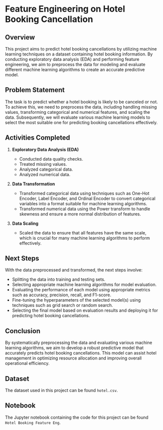 # Feature Engineering on Hotel Booking Cancellation

## Overview
This project aims to predict hotel booking cancellations by utilizing machine learning techniques on a dataset containing hotel booking information. By conducting exploratory data analysis (EDA) and performing feature engineering, we aim to preprocess the data for modeling and evaluate different machine learning algorithms to create an accurate predictive model.

## Problem Statement
The task is to predict whether a hotel booking is likely to be canceled or not. To achieve this, we need to preprocess the data, including handling missing values, transforming categorical and numerical features, and scaling the data. Subsequently, we will evaluate various machine learning models to select the most suitable one for predicting booking cancellations effectively.

## Activities Completed
1. **Exploratory Data Analysis (EDA)**
   - Conducted data quality checks.
   - Treated missing values.
   - Analyzed categorical data.
   - Analyzed numerical data.

2. **Data Transformation**
   - Transformed categorical data using techniques such as One-Hot Encoder, Label Encoder, and Ordinal Encoder to convert categorical variables into a format suitable for machine learning algorithms.
   - Transformed numerical data using the Power transform to handle skewness and ensure a more normal distribution of features.

3. **Data Scaling**
   - Scaled the data to ensure that all features have the same scale, which is crucial for many machine learning algorithms to perform effectively.

## Next Steps
With the data preprocessed and transformed, the next steps involve:
- Splitting the data into training and testing sets.
- Selecting appropriate machine learning algorithms for model evaluation.
- Evaluating the performance of each model using appropriate metrics such as accuracy, precision, recall, and F1-score.
- Fine-tuning the hyperparameters of the selected model(s) using techniques such as grid search or random search.
- Selecting the final model based on evaluation results and deploying it for predicting hotel booking cancellations.

## Conclusion
By systematically preprocessing the data and evaluating various machine learning algorithms, we aim to develop a robust predictive model that accurately predicts hotel booking cancellations. This model can assist hotel management in optimizing resource allocation and improving overall operational efficiency.

## Dataset
The dataset used in this project can be found `hotel.csv`.

## Notebook
The Jupyter notebook containing the code for this project can be found `Hotel Booking Feature Eng`.
